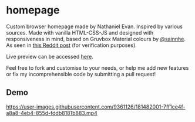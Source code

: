 # homepage
Custom browser homepage made by Nathaniel Evan. Inspired by various sources. Made with vanilla HTML-CSS-JS and designed with responsiveness in mind, based on Gruvbox Material colours by [@sainnhe](https://github.com/sainnhe). As seen in [this Reddit post](https://www.reddit.com/r/startpages/comments/wa77vs/my_first_custom_startpage_based_on_gruvbox/) (for verification purposes).

Live preview can be accessed [here](https://nathanielevan.github.io/homepage/).

Feel free to fork and customise to your needs, or help me add new features or fix my incomprehensible code by submitting a pull request!

## Demo

https://user-images.githubusercontent.com/9361126/181482001-7ff1ce4f-a8a8-4eb4-855d-fddb8181b883.mp4

